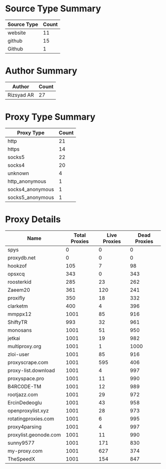 # Source Type Summary

| Source Type | Count |
|-------------|-------|
| website | 11 |
| github | 15 |
| Github | 1 |


# Author Summary

| Author | Count |
|--------|-------|
| Rizsyad AR | 27 |


# Proxy Type Summary

| Proxy Type | Count |
|------------|-------|
| http | 21 |
| https | 14 |
| socks5 | 22 |
| socks4 | 20 |
| unknown | 4 |
| http_anonymous | 1 |
| socks4_anonymous | 1 |
| socks5_anonymous | 1 |


# Proxy Details

| Name | Total Proxies | Live Proxies | Dead Proxies |
|------|---------------|--------------|---------------|
| spys | 0 | 0 | 0 |
| proxydb.net | 0 | 0 | 0 |
| hookzof | 105 | 7 | 98 |
| opsxcq | 343 | 0 | 343 |
| roosterkid | 285 | 23 | 262 |
| Zaeem20 | 361 | 120 | 241 |
| proxifly | 350 | 18 | 332 |
| clarketm | 400 | 4 | 396 |
| mmppx12 | 1001 | 85 | 916 |
| ShiftyTR | 993 | 32 | 961 |
| monosans | 1001 | 51 | 950 |
| jetkai | 1001 | 19 | 982 |
| multiproxy.org | 1001 | 1 | 1000 |
| zloi-user | 1001 | 85 | 916 |
| proxyscrape.com | 1001 | 595 | 406 |
| proxy-list.download | 1001 | 4 | 997 |
| proxyspace.pro | 1001 | 11 | 990 |
| B4RC0DE-TM | 1001 | 12 | 989 |
| rootjazz.com | 1001 | 29 | 972 |
| ErcinDedeoglu | 1001 | 43 | 958 |
| openproxylist.xyz | 1001 | 28 | 973 |
| rotatingproxies.com | 1001 | 6 | 995 |
| proxy4parsing | 1001 | 4 | 997 |
| proxylist.geonode.com | 1001 | 11 | 990 |
| sunny9577 | 1001 | 171 | 830 |
| my-proxy.com | 1001 | 627 | 374 |
| TheSpeedX | 1001 | 154 | 847 |
